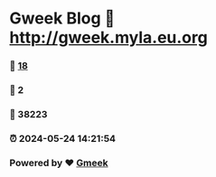 # Gweek Blog :link: http://gweek.myla.eu.org 
### :page_facing_up: [18](http://gweek.myla.eu.org/tag.html) 
### :speech_balloon: 2 
### :hibiscus: 38223 
### :alarm_clock: 2024-05-24 14:21:54 
### Powered by :heart: [Gmeek](https://github.com/Meekdai/Gmeek)
